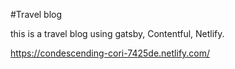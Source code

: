 #Travel blog 

this is a travel blog using gatsby, Contentful, Netlify.

https://condescending-cori-7425de.netlify.com/
